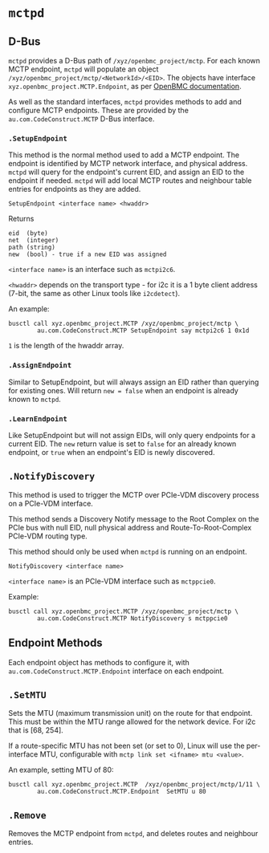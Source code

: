 # `mctpd`

## D-Bus

`mctpd` provides a D-Bus path of `/xyz/openbmc_project/mctp`. For each known MCTP endpoint, `mctpd`
will populate an object `/xyz/openbmc_project/mctp/<NetworkId>/<EID>`. The objects have interface
`xyz.openbmc_project.MCTP.Endpoint`, as per 
[OpenBMC documentation](https://github.com/openbmc/phosphor-dbus-interfaces/tree/master/yaml/xyz/openbmc_project/MCTP).

As well as the standard interfaces, `mctpd` provides methods to add and configure MCTP endpoints.
These are provided by the `au.com.CodeConstruct.MCTP` D-Bus interface.

### `.SetupEndpoint`

This method is the normal method used to add a MCTP endpoint.
The endpoint is identified by MCTP network interface, and physical address.
`mctpd` will query for the endpoint's current EID, and assign an EID to the endpoint if needed.
`mctpd` will add local MCTP routes and neighbour table entries for endpoints as they are added.

`SetupEndpoint <interface name> <hwaddr>`

Returns
```
eid  (byte)
net  (integer)
path (string)
new  (bool) - true if a new EID was assigned
```

`<interface name>` is an interface such as `mctpi2c6`.

`<hwaddr>` depends on the transport type - for i2c it is a 1 byte client address (7-bit, the same as other Linux tools like `i2cdetect`).


An example:

```shell
busctl call xyz.openbmc_project.MCTP /xyz/openbmc_project/mctp \
        au.com.CodeConstruct.MCTP SetupEndpoint say mctpi2c6 1 0x1d
```
`1` is the length of the hwaddr array.

### `.AssignEndpoint`

Similar to SetupEndpoint, but will always assign an EID rather than querying for existing ones.
Will return `new = false` when an endpoint is already known to `mctpd`.

### `.LearnEndpoint`

Like SetupEndpoint but will not assign EIDs, will only query endpoints for a current EID.
The `new` return value is set to `false` for an already known endpoint, or `true` when an
endpoint's EID is newly discovered.

## `.NotifyDiscovery`

This method is used to trigger the MCTP over PCIe-VDM discovery process on a
PCIe-VDM interface.

This method sends a Discovery Notify message to the Root Complex on the PCIe bus
with null EID, null physical address and Route-To-Root-Complex PCIe-VDM routing
type.

This method should only be used when `mctpd` is running on an endpoint.

`NotifyDiscovery <interface name>`

`<interface name>` is an PCIe-VDM interface such as `mctppcie0`.


Example:

```shell
busctl call xyz.openbmc_project.MCTP /xyz/openbmc_project/mctp \
        au.com.CodeConstruct.MCTP NotifyDiscovery s mctppcie0
```

## Endpoint Methods

Each endpoint object has methods to configure it, with `au.com.CodeConstruct.MCTP.Endpoint`
interface on each endpoint.

## `.SetMTU`

Sets the MTU (maximum transmission unit) on the route for that endpoint. This must be within
the MTU range allowed for the network device. For i2c that is [68, 254].

If a route-specific MTU has not been set (or set to 0), Linux will use the per-interface
MTU, configurable with `mctp link set <ifname> mtu <value>`.

An example, setting MTU of 80:

```shell
busctl call xyz.openbmc_project.MCTP  /xyz/openbmc_project/mctp/1/11 \
        au.com.CodeConstruct.MCTP.Endpoint  SetMTU u 80
```

## `.Remove`

Removes the MCTP endpoint from `mctpd`, and deletes routes and neighbour entries.




